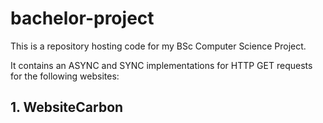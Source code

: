 # bachelor-project
 
This is a repository hosting code for my BSc Computer Science Project.

It contains an ASYNC and SYNC implementations for HTTP GET requests for the following websites:

## 1. WebsiteCarbon